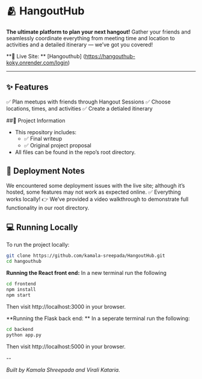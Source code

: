 # 🫂 HangoutHub

**The ultimate platform to plan your next hangout!**
Gather your friends and seamlessly coordinate everything from meeting time and location to activities and a detailed itinerary — we’ve got you covered!

**🔗 Live Site: ** [Hangouthub] (https://hangouthub-koky.onrender.com/login)

---

## ✨ Features
✅ Plan meetups with friends through Hangout Sessions
✅ Choose locations, times, and activities
✅ Create a detialed itinerary


##📝 Project Information
- This repository includes:
  - ✅ Final writeup
  - ✅ Original project proposal
- All files can be found in the repo’s root directory.


## 🚀 Deployment Notes

We encountered some deployment issues with the live site; although it’s hosted, some features may not work as expected online.
✅ Everything works locally!
👉 We’ve provided a video walkthrough to demonstrate full functionality in our root directory.


## 💻 Running Locally

To run the project locally:

```bash
git clone https://github.com/kamala-sreepada/HangoutHub.git
cd hangouthub
```
**Running the React front end:**
In a new terminal run the following
```bash
cd frontend
npm install
npm start
```
Then visit http://localhost:3000 in your browser.

**Running the Flask back end: **
In a seperate terminal run the following:
```bash
cd backend
python app.py
```
Then visit http://localhost:5000 in your browser.

--

*Built by Kamala Shreepada and Virali Kataria.*
